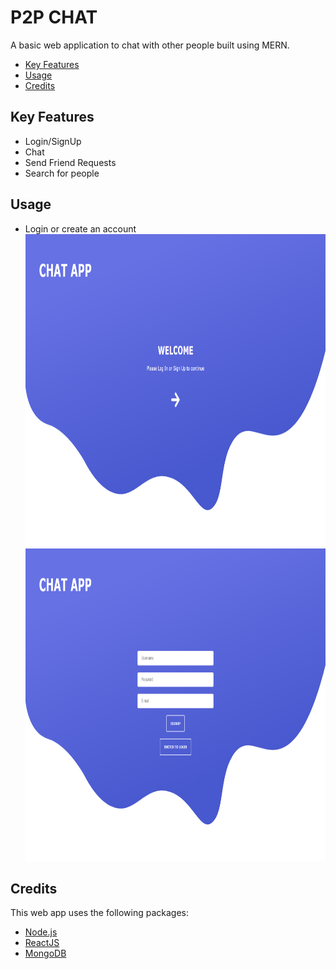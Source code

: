 # P2P CHAT

A basic web application to chat with other people built using MERN.

- [Key Features](https://github.com/yash-93/MERN-Chat-App/blob/yash/README.md#key-features)
- [Usage](https://github.com/yash-93/MERN-Chat-App/blob/yash/README.md#usage)
- [Credits](https://github.com/yash-93/MERN-Chat-App/blob/yash/README.md#credits)

## Key Features

- Login/SignUp
- Chat
- Send Friend Requests
- Search for people

## Usage

- Login or create an account
  <img height="500" width="500" src="https://raw.githubusercontent.com/yash-93/MERN-Chat-App/yash/static/chatApp_1.png"> <img height="500" width="500" src="https://raw.githubusercontent.com/yash-93/MERN-Chat-App/yash/static/chatApp_4.png">

## Credits

This web app uses the following packages:

- [Node.js](https://nodejs.org/en/)
- [ReactJS](https://reactjs.org/)
- [MongoDB](https://www.mongodb.com/)
